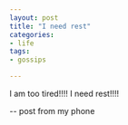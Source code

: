 ```yaml
---
layout: post
title: "I need rest"
categories:
- life
tags:
- gossips

---
```


I am too tired!!!!
I need rest!!!!

--
post from my phone

